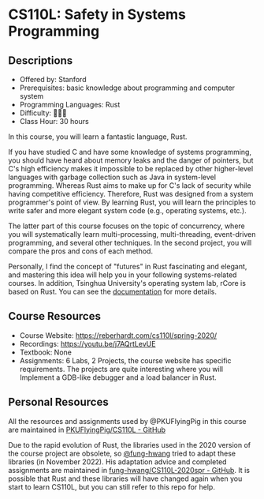 # CS110L: Safety in Systems Programming

## Descriptions

- Offered by: Stanford
- Prerequisites: basic knowledge about programming and computer system
- Programming Languages: Rust
- Difficulty: 🌟🌟🌟
- Class Hour: 30 hours

In this course, you will learn a fantastic language, Rust.

If you have studied C and have some knowledge of systems programming, you should have heard about memory leaks and the danger of pointers, but C's high efficiency makes it impossible to be replaced by other higher-level languages with garbage collection such as Java in system-level programming. Whereas Rust aims to make up for C's lack of security while having competitive efficiency. Therefore, Rust was designed from a system programmer's point of view. By learning Rust, you will learn the principles to write safer and more elegant system code (e.g., operating systems, etc.).

The latter part of this course focuses on the topic of concurrency, where you will systematically learn multi-processing, multi-threading, event-driven programming, and several other techniques. In the second project, you will compare the pros and cons of each method. 

Personally, I find the concept of "futures" in Rust fascinating and elegant, and mastering this idea will help you in your following systems-related courses. In addition, Tsinghua University's operating system lab, rCore is based on Rust. You can see the [documentation](https://rcore-os.github.io/rCore-Tutorial-Book-v3/index.html) for more details.

## Course Resources

- Course Website: <https://reberhardt.com/cs110l/spring-2020/>
- Recordings: <https://youtu.be/j7AQrtLevUE>
- Textbook: None
- Assignments: 6 Labs, 2 Projects, the course website has specific requirements. The projects are quite interesting where you will Implement a GDB-like debugger and a load balancer in Rust.

## Personal Resources

All the resources and assignments used by @PKUFlyingPig in this course are maintained in [PKUFlyingPig/CS110L - GitHub](https://github.com/PKUFlyingPig/CS110L)

Due to the rapid evolution of Rust, the libraries used in the 2020 version of the course project are obsolete, so [@fung-hwang](https://github.com/fung-hwang) tried to adapt these libraries (in November 2022). His adaptation advice and completed assignments are maintained in [fung-hwang/CS110L-2020spr - GitHub](https://github.com/fung-hwang/CS110L-2020spr). It is possible that Rust and these libraries will have changed again when you start to learn CS110L, but you can still refer to this repo for help.
